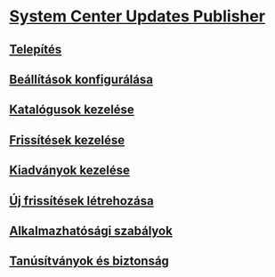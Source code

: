 # [System Center Updates Publisher](updates-publisher.md)
## [Telepítés](install-updates-publisher.md)
## [Beállítások konfigurálása](updates-publisher-options.md)
## [Katalógusok kezelése](updates-publisher-catalogs.md)
## [Frissítések kezelése](manage-updates-with-updates-publisher.md)
## [Kiadványok kezelése](updates-publisher-publications.md)
## [Új frissítések létrehozása](create-updates-with-updates-publisher.md)
## [Alkalmazhatósági szabályok](updates-publisher-applicability-rules.md)
## [Tanúsítványok és biztonság](updates-publisher-security.md)
